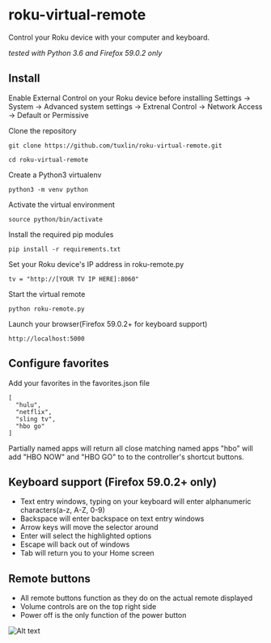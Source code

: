 # roku-virtual-remote

Control your Roku device with your computer and keyboard.

_tested with Python 3.6 and Firefox 59.0.2 only_

## Install
Enable External Control on your Roku device before installing
Settings -> System -> Advanced system settings -> Extrenal Control -> Network Access -> Default or Permissive

Clone the repository

`git clone https://github.com/tuxlin/roku-virtual-remote.git`

`cd roku-virtual-remote`

Create a Python3 virtualenv

`python3 -m venv python`

Activate the virtual environment

`source python/bin/activate`

Install the required pip modules

`pip install -r requirements.txt`


Set your Roku device's IP address in roku-remote.py

```tv = "http://[YOUR TV IP HERE]:8060"```

Start the virtual remote

`python roku-remote.py`


Launch your browser(Firefox 59.0.2+ for keyboard support)

```http://localhost:5000```

## Configure favorites

Add your favorites in the favorites.json file
```
[
  "hulu",
  "netflix",
  "sling tv",
  "hbo go"
]
```
Partially named apps will return all close matching named apps
"hbo" will add "HBO NOW" and "HBO GO" to to the controller's shortcut buttons.

## Keyboard support (Firefox 59.0.2+ only)

* Text entry windows, typing on your keyboard will enter alphanumeric characters(a-z, A-Z, 0-9)
* Backspace will enter backspace on text entry windows
* Arrow keys will move the selector around
* Enter will select the highlighted options
* Escape will back out of windows
* Tab will return you to your Home screen

## Remote buttons

* All remote buttons function as they do on the actual remote displayed
* Volume controls are on the top right side
* Power off is the only function of the power button

![Alt text](/static/remote-highlighted-buttons.png?raw=true "Optional Title")

